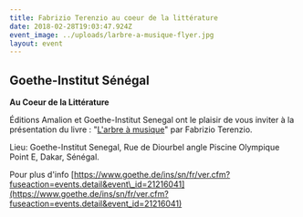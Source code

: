 ```yaml
---
title: Fabrizio Terenzio au coeur de la littérature
date: 2018-02-28T19:03:47.924Z
event_image: ../uploads/larbre-a-musique-flyer.jpg
layout: event
---
```

## Goethe-Institut Sénégal

**Au Coeur de la Littérature**

Éditions Amalion et Goethe-Institut Senegal ont le plaisir de vous inviter à la présentation du livre : "[L'arbre à musique](http://www.amalion.net/?URL=HTTP%3A%2F%2Fwww.amalion.net%2Fcatalogue_en%2Fitem%2Flarbre_a_musique%2F)" par Fabrizio Terenzio.

Lieu: Goethe-Institut Senegal, Rue de Diourbel angle Piscine Olympique Point E, Dakar, Sénégal.

Pour plus d'info [https://www.goethe.de/ins/sn/fr/ver.cfm?fuseaction=events.detail&event\_id=21216041](https://www.goethe.de/ins/sn/fr/ver.cfm?fuseaction=events.detail&event_id=21216041)